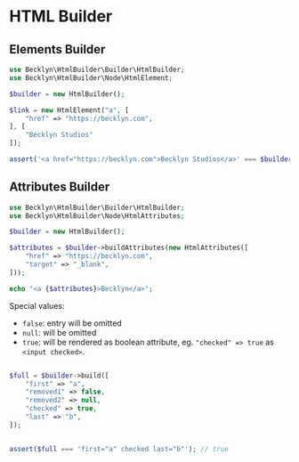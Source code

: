 HTML Builder
============


Elements Builder
----------------

```php
use Becklyn\HtmlBuilder\Builder\HtmlBuilder;
use Becklyn\HtmlBuilder\Node\HtmlElement;

$builder = new HtmlBuilder();

$link = new HtmlElement("a", [
    "href" => "https://becklyn.com", 
], [
    "Becklyn Studios"
]);

assert('<a href="https://becklyn.com">Becklyn Studios</a>' === $builder->buildElement($link));
```


Attributes Builder
------------------


```php
use Becklyn\HtmlBuilder\Builder\HtmlBuilder;
use Becklyn\HtmlBuilder\Node\HtmlAttributes;

$builder = new HtmlBuilder();

$attributes = $builder->buildAttributes(new HtmlAttributes([
    "href" => "https://becklyn.com",
    "target" => "_blank",
]));

echo "<a {$attributes}>Becklyn</a>"; 
```


Special values:

*   `false`: entry will be omitted
*   `null`: will be omitted
*   `true`: will be rendered as boolean attribute, eg. `"checked" => true` as `<input checked>`.


```php

$full = $builder->build([
    "first" => "a",
    "removed1" => false,
    "removed2" => null,
    "checked" => true,
    "last" => "b",
]);


assert($full === 'first="a" checked last="b"'); // true
```
